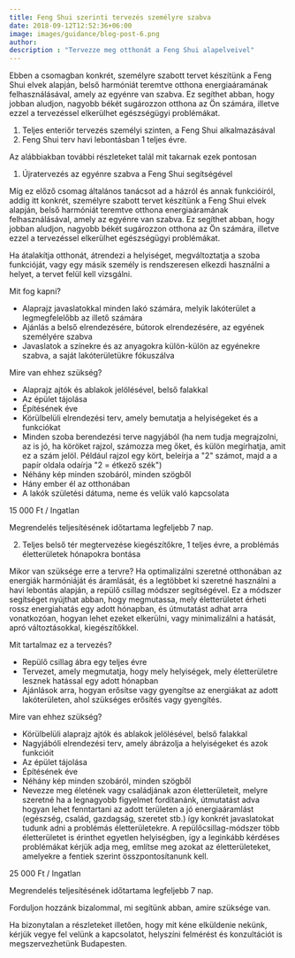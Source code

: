 ```yaml
---
title: Feng Shui szerinti tervezés személyre szabva
date: 2018-09-12T12:52:36+06:00
image: images/guidance/blog-post-6.png
author: 
description : "Tervezze meg otthonát a Feng Shui alapelveivel"
---
```


Ebben a csomagban konkrét, személyre szabott tervet készítünk a Feng Shui elvek alapján, belső harmóniát teremtve otthona energiaáramának felhasználásával, amely az egyénre van szabva. Ez segíthet abban, hogy jobban aludjon, nagyobb békét sugározzon otthona az Ön számára, illetve ezzel a tervezéssel elkerülhet egészségügyi problémákat.


1. Teljes enteriőr tervezés személyi szinten, a Feng Shui alkalmazásával
2. Feng Shui terv havi lebontásban 1 teljes évre.

Az alábbiakban további részleteket talál mit takarnak ezek pontosan

1. Újratervezés az egyénre szabva a Feng Shui segítségével

Míg ez előző csomag általános tanácsot ad a házról és annak funkcióiról, addig itt konkrét, személyre szabott tervet készítünk a Feng Shui elvek alapján, belső harmóniát teremtve otthona energiaáramának felhasználásával, amely az egyénre van szabva. Ez segíthet abban, hogy jobban aludjon, nagyobb békét sugározzon otthona az Ön számára, illetve ezzel a tervezéssel elkerülhet egészségügyi problémákat.

Ha átalakítja otthonát, átrendezi a helyiséget, megváltoztatja a szoba funkcióját, vagy egy másik személy is rendszeresen elkezdi használni a helyet, a tervet felül kell vizsgálni. 

Mit fog kapni?
- Alaprajz javaslatokkal minden lakó számára, melyik lakóterület a legmegfelelőbb az illető számára
- Ajánlás a belső elrendezésére, bútorok elrendezésére, az egyének személyére szabva
- Javaslatok a színekre és az anyagokra külön-külön az egyénekre szabva, a saját lakóterületükre fókuszálva


Mire van ehhez szükség?
- Alaprajz ajtók és ablakok jelölésével, belső falakkal
- Az épület tájolása
- Építésének éve
- Körülbelüli elrendezési terv, amely bemutatja a helyiségeket és a funkciókat
- Minden szoba berendezési terve nagyjából (ha nem tudja megrajzolni, az is jó, ha köröket rajzol, számozza meg őket, és külön megírhatja, amit ez a szám jelöl. Például rajzol egy kört, beleírja a "2" számot, majd a a papír oldala odaírja "2 = étkező szék")
- Néhány kép minden szobáról, minden szögből
- Hány ember él az otthonában
- A lakók születési dátuma, neme és velük való kapcsolata

15 000 Ft / Ingatlan

Megrendelés teljesítésének időtartama legfeljebb 7 nap.

2. Teljes belső tér megtervezése kiegészítőkre, 1 teljes évre, a problémás életterületek hónapokra bontása

Mikor van szüksége erre a tervre?
Ha optimalizálni szeretné otthonában az energiák harmóniáját és áramlását, és a legtöbbet ki szeretné használni a havi lebontás alapján, a repülő csillag módszer segítségével.
Ez a módszer segítséget nyújthat abban, hogy megmutassa, mely életterületet érheti rossz energiahatás egy adott hónapban, és útmutatást adhat arra vonatkozóan, hogyan lehet ezeket elkerülni, vagy minimalizálni a hatását, apró változtásokkal, kiegészítőkkel.

Mit tartalmaz ez a tervezés?
- Repülő csillag ábra egy teljes évre
- Tervezet, amely megmutatja, hogy mely helyiségek, mely életterületre lesznek hatással egy adott hónapban
- Ajánlások arra, hogyan erősítse vagy gyengítse az energiákat az adott lakóterületen, ahol szükséges erősítés vagy gyengítés.

Mire van ehhez szükség?
- Körülbelüli alaprajz ajtók és ablakok jelölésével, belső falakkal
- Nagyjábóli elrendezési terv, amely ábrázolja a helyiségeket és azok funkcióit
- Az épület tájolása
- Építésének éve
- Néhány kép minden szobáról, minden szögből
- Nevezze meg életének vagy családjának azon életterületeit, melyre szeretné ha a legnagyobb figyelmet fordítanánk, útmutatást adva hogyan lehet fenntartani az adott területen a jó energiaáramlást (egészség, család, gazdagság, szeretet stb.) így konkrét javaslatokat tudunk adni a problémás életterületekre. A repülőcsillag-módszer több életterületet is érinthet egyetlen helyiségben, így a leginkább kérdéses problémákat kérjük adja meg, említse meg azokat az életterületeket, amelyekre a fentiek szerint összpontosítanunk kell.

25 000 Ft / Ingatlan

Megrendelés teljesítésének időtartama legfeljebb 7 nap.

Forduljon hozzánk bizalommal, mi segítünk abban, amire szüksége van.

Ha bizonytalan a részleteket illetően, hogy mit kéne elküldenie nekünk, kérjük vegye fel velünk a kapcsolatot, helyszíni felmérést és konzultációt is megszervezhetünk Budapesten.
